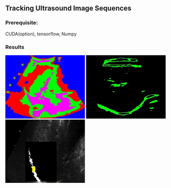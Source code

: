 <!--
@Author: Tian Qiao <qiaotian>
@Date:   2016-05-26T21:07:10+08:00
@Email:  qiaotian@me.com
@Last modified by:   qiaotian
@Last modified time: 2016-06-14T13:32:13+08:00
@License: DO WHAT THE FUCK YOU WANT TO PUBLIC LICENSE
-->



## Tracking Ultrasound Image Sequences

<!--
## Dataset

Nine 2D ultrasound sequences of the liver of healthy volunteers were acquired during free breathing over a period of 5-10 min. Please refer to the following publications:

[1] L. Petrusca, P. Cattin, V. De Luca, F. Preiswerk, Z. Celicanin, V. Auboiroux, M. Viallon, P. Arnold, F. Santini, S. Terraz, K. Scheffler, C. D. Becker, R. Salomir, "Hybrid Ultrasound/Magnetic Resonance Simultaneous Acquisition and Image Fusion for Motion Monitoring in the Upper Abdomen", Investigative Radiology, Vol. 48, No. 5, pp. 333-340, 2013.

[2] V. De Luca, M. Tschannen, G. SzÃ©kely, C. Tanner, "A Learning-based Approach for Fast and Robust Vessel Tracking in Long Ultrasound Sequences", Medical Image Computing and Computer-Assisted Intervention, Springer. volume of LNCS 8149, pp. 518-525, 2013.
-->
### Prerequisite:
CUDA(option), tensorflow, Numpy

### Results

<img src="./res/cluster.jpg" width="250" height="200">
<img src="./res/features.jpg" width="250" height="200">
<img src="./res/hightlight_center.gif" width="250" height="200">
<!--
<img src="./res/figure_3.png" height="200">
 -->



<!--
![clusters](./res/cluster.jpg =300x300)
![features](./res/features.jpg =300x300)
 -->

